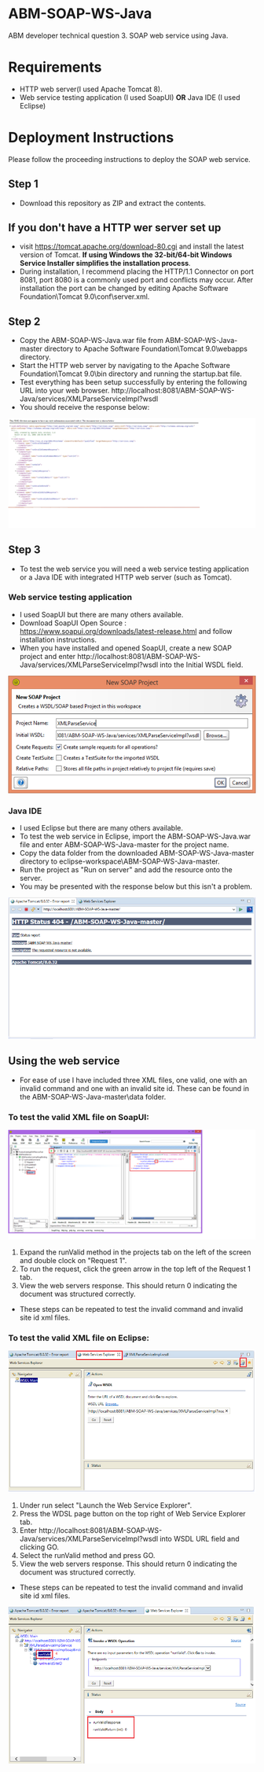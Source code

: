 # ABM-SOAP-WS-Java
ABM developer technical question 3. SOAP web service using Java.

# Requirements
* HTTP web server(I used Apache Tomcat 8).
* Web service testing application (I used SoapUI) **OR** Java IDE (I used Eclipse)

# Deployment Instructions
Please follow the proceeding instructions to deploy the SOAP web service.

## Step 1
* Download this repository as ZIP and extract the contents.

## If you **don't** have a HTTP wer server set up
* visit https://tomcat.apache.org/download-80.cgi and install the latest version of Tomcat. **If using Windows the 32-bit/64-bit Windows Service Installer simplifies the installation process**.
* During installation, I recommend placing the HTTP/1.1 Connector on port 8081, port 8080 is a commonly used port and conflicts may occur. After installation the port can be changed by editing Apache Software Foundation\Tomcat 9.0\conf\server.xml.

## Step 2
* Copy the ABM-SOAP-WS-Java.war file from ABM-SOAP-WS-Java-master directory to Apache Software Foundation\Tomcat 9.0\webapps directory.
* Start the HTTP web server by navigating to the Apache Software Foundation\Tomcat 9.0\bin directory and running the startup.bat file.
* Test everything has been setup successfully by entering the following URL into your web browser. 
http://localhost:8081/ABM-SOAP-WS-Java/services/XMLParseServiceImpl?wsdl
* You should receive the response below:

![ScreenShot](data/text-wsdl-soap.png)

## Step 3
* To test the web service you will need a web service testing application or a Java IDE with integrated HTTP web server (such as Tomcat). 
### Web service testing application
* I used SoapUI but there are many others available.
* Download SoapUI Open Source : https://www.soapui.org/downloads/latest-release.html and follow installation instructions.
* When you have installed and opened SoapUI, create a new SOAP project and enter http://localhost:8081/ABM-SOAP-WS-Java/services/XMLParseServiceImpl?wsdl into the Initial WSDL field.

![ScreenShot](data/soapui-create.PNG)

### Java IDE
* I used Eclipse but there are many others available.
* To test the web service in Eclipse, import the ABM-SOAP-WS-Java.war file and enter ABM-SOAP-WS-Java-master for the project name.
* Copy the data folder from the downloaded ABM-SOAP-WS-Java-master directory to eclipse-workspace\ABM-SOAP-WS-Java-master.
* Run the project as "Run on server" and add the resource onto the server.
* You may be presented with the response below but this isn't a problem.

![ScreenShot](data/eclipse-step1.PNG)

## Using the web service
* For ease of use I have included three XML files, one valid, one with an invalid command and one with an invalid site id. These can be found in the ABM-SOAP-WS-Java-master\data folder.

### To test the valid XML file on SoapUI:

![ScreenShot](data/soapui-response.png)
1. Expand the runValid method in the projects tab on the left of the screen and double clock on "Request 1".
2. To run the request, click the green arrow in the top left of the Request 1 tab.
3. View the web servers response. This should return 0 indicating the document was structured correctly.
* These steps can be repeated to test the invalid command and invalid site id xml files.

### To test the valid XML file on Eclipse:

![ScreenShot](data/eclipse-step2.PNG)
1. Under run select "Launch the Web Service Explorer".
2. Press the WDSL page button on the top right of Web Service Explorer tab.
3. Enter http://localhost:8081/ABM-SOAP-WS-Java/services/XMLParseServiceImpl?wsdl into WSDL URL field and clicking GO.
4. Select the runValid method and press GO.
5. View the web servers response. This should return 0 indicating the document was structured correctly.
* These steps can be repeated to test the invalid command and invalid site id xml files.

![ScreenShot](data/eclipse-step3.PNG)
